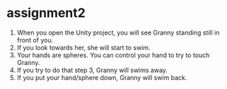 # assignment2
1. When you open the Unity project, you will see Granny standing still in front of you. 
2. If you look towards her, she will start to swim.
3. Your hands are spheres. You can control your hand to try to touch Granny.
4. If you try to do that step 3, Granny will swims away.
5. If you put your hand/sphere down, Granny will swim back.
